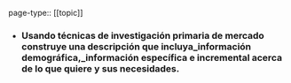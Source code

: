 page-type:: [[topic]]
- ### Usando técnicas de investigación primaria de mercado construye una descripción que incluya_información demográfica,_información específica e incremental acerca de lo que quiere y sus necesidades.


